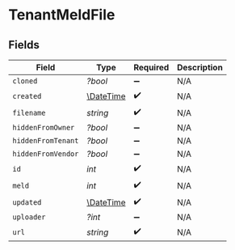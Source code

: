 # TenantMeldFile


## Fields

| Field                                                         | Type                                                          | Required                                                      | Description                                                   |
| ------------------------------------------------------------- | ------------------------------------------------------------- | ------------------------------------------------------------- | ------------------------------------------------------------- |
| `cloned`                                                      | *?bool*                                                       | :heavy_minus_sign:                                            | N/A                                                           |
| `created`                                                     | [\DateTime](https://www.php.net/manual/en/class.datetime.php) | :heavy_check_mark:                                            | N/A                                                           |
| `filename`                                                    | *string*                                                      | :heavy_check_mark:                                            | N/A                                                           |
| `hiddenFromOwner`                                             | *?bool*                                                       | :heavy_minus_sign:                                            | N/A                                                           |
| `hiddenFromTenant`                                            | *?bool*                                                       | :heavy_minus_sign:                                            | N/A                                                           |
| `hiddenFromVendor`                                            | *?bool*                                                       | :heavy_minus_sign:                                            | N/A                                                           |
| `id`                                                          | *int*                                                         | :heavy_check_mark:                                            | N/A                                                           |
| `meld`                                                        | *int*                                                         | :heavy_check_mark:                                            | N/A                                                           |
| `updated`                                                     | [\DateTime](https://www.php.net/manual/en/class.datetime.php) | :heavy_check_mark:                                            | N/A                                                           |
| `uploader`                                                    | *?int*                                                        | :heavy_minus_sign:                                            | N/A                                                           |
| `url`                                                         | *string*                                                      | :heavy_check_mark:                                            | N/A                                                           |
